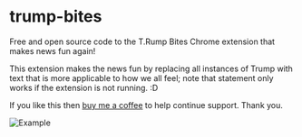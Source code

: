 # trump-bites
Free and open source code to the T.Rump Bites Chrome extension that makes
news fun again!

This extension makes the news fun by replacing all instances of Trump with
text that is more applicable to how we all feel; note that statement only works
if the extension is not running. :D

If you like this then [buy me a coffee](https://www.buymeacoffee.com/mirswith)
to help continue support.  Thank you.

![Example](media/screenshot1.jpg)
